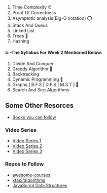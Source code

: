  

1) Time Complexity :alarm_clock:
2) Proof Of Correctness
3) Asymptotic analysis(Big-O notation)  :o:
4) Stack And Queus
5) Linked List
6) Trees  :evergreen_tree:
7) Hashing

#### :collision: -The Syllabus For Week 2 Mentioned Below:

1) Divide And Conquer
2) Greedy Algorithm :new_moon_with_face:
3) Backtracking
4) Dynamic Programming :pray:
5) Graphs:[ B.F.S | D.F.S | M.S.T ] :loudspeaker:
6) Search And Sort Algorithms



## Some Other Resorces 
- [Books you can follow](https://hackernoon.com/10-data-structure-algorithms-books-every-programmer-should-read-d50487313127)

### Video Series
- [Video Series 1](https://www.youtube.com/playlist?list=PLEbnTDJUr_IeHYw_sfBOJ6gk5pie0yP-0)
- [Video Series 2](https://www.youtube.com/watch?v=0IAPZzGSbME&list=PLDN4rrl48XKpZkf03iYFl-O29szjTrs_O)
- [Video Series 3](https://www.youtube.com/channel/UCM-yUTYGmrNvKOCcAl21g3w)

### Repos to Follow
- [awesome-courses](https://github.com/prakhar1989/awesome-courses#algorithms)
- [xtaci/algorithms](https://github.com/xtaci/algorithms)
- [JavaScript Data Structures](https://github.com/loiane/javascript-datastructures-algorithms)
